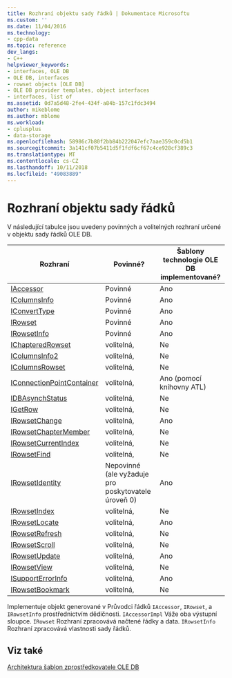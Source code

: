 ```yaml
---
title: Rozhraní objektu sady řádků | Dokumentace Microsoftu
ms.custom: ''
ms.date: 11/04/2016
ms.technology:
- cpp-data
ms.topic: reference
dev_langs:
- C++
helpviewer_keywords:
- interfaces, OLE DB
- OLE DB, interfaces
- rowset objects [OLE DB]
- OLE DB provider templates, object interfaces
- interfaces, list of
ms.assetid: 0d7a5d48-2fe4-434f-a84b-157c1fdc3494
author: mikeblome
ms.author: mblome
ms.workload:
- cplusplus
- data-storage
ms.openlocfilehash: 58986c7b80f2bb84b222047efc7aae359c0cd5b1
ms.sourcegitcommit: 3a141cf07b5411d5f1fdf6cf67c4ce928cf389c3
ms.translationtype: MT
ms.contentlocale: cs-CZ
ms.lasthandoff: 10/11/2018
ms.locfileid: "49083889"
---
```

# <a name="rowset-object-interfaces"></a>Rozhraní objektu sady řádků

V následující tabulce jsou uvedeny povinných a volitelných rozhraní určené v objektu sady řádků OLE DB.  
  
|Rozhraní|Povinné?|Šablony technologie OLE DB implementované?|  
|---------------|---------------|--------------------------------------|  
|[IAccessor](/previous-versions/windows/desktop/ms719672)|Povinné|Ano|  
|[IColumnsInfo](/previous-versions/windows/desktop/ms724541)|Povinné|Ano|  
|[IConvertType](/previous-versions/windows/desktop/ms715926)|Povinné|Ano|  
|[IRowset](/previous-versions/windows/desktop/ms720986)|Povinné|Ano|  
|[IRowsetInfo](/previous-versions/windows/desktop/ms724541)|Povinné|Ano|  
|[IChapteredRowset](/previous-versions/windows/desktop/ms718180)|volitelná,|Ne|  
|[IColumnsInfo2](/previous-versions/windows/desktop/ms712953)|volitelná,|Ne|  
|[IColumnsRowset](/previous-versions/windows/desktop/ms722657)|volitelná,|Ne|  
|[IConnectionPointContainer](/windows/desktop/api/ocidl/nn-ocidl-iconnectionpointcontainer)|volitelná,|Ano (pomocí knihovny ATL)|  
|[IDBAsynchStatus](/previous-versions/windows/desktop/ms709832)|volitelná,|Ne|  
|[IGetRow](/previous-versions/windows/desktop/ms718047)|volitelná,|Ne|  
|[IRowsetChange](/previous-versions/windows/desktop/ms715790)|volitelná,|Ano|  
|[IRowsetChapterMember](/previous-versions/windows/desktop/ms725430)|volitelná,|Ne|  
|[IRowsetCurrentIndex](/previous-versions/windows/desktop/ms709700)|volitelná,|Ne|  
|[IRowsetFind](/previous-versions/windows/desktop/ms724221)|volitelná,|Ne|  
|[IRowsetIdentity](/previous-versions/windows/desktop/ms715913)|Nepovinné (ale vyžaduje pro poskytovatele úroveň 0)|Ano|  
|[IRowsetIndex](/previous-versions/windows/desktop/ms719604)|volitelná,|Ne|  
|[IRowsetLocate](/previous-versions/windows/desktop/ms721190)|volitelná,|Ano|  
|[IRowsetRefresh](/previous-versions/windows/desktop/ms714892)|volitelná,|Ne|  
|[IRowsetScroll](/previous-versions/windows/desktop/ms712984)|volitelná,|Ne|  
|[IRowsetUpdate](/previous-versions/windows/desktop/ms714401)|volitelná,|Ano|  
|[IRowsetView](/previous-versions/windows/desktop/ms709755)|volitelná,|Ne|  
|[ISupportErrorInfo](/previous-versions/windows/desktop/ms715816)|volitelná,|Ano|  
|[IRowsetBookmark](/previous-versions/windows/desktop/ms714246)|volitelná,|Ne|  
  
Implementuje objekt generované v Průvodci řádků `IAccessor`, `IRowset`, a `IRowsetInfo` prostřednictvím dědičnosti. `IAccessorImpl` Váže oba výstupní sloupce. `IRowset` Rozhraní zpracovává načtené řádky a data. `IRowsetInfo` Rozhraní zpracovává vlastnosti sady řádků.  
  
## <a name="see-also"></a>Viz také  

[Architektura šablon zprostředkovatele OLE DB](../../data/oledb/ole-db-provider-template-architecture.md)